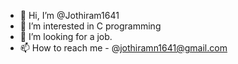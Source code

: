 - 👋 Hi, I’m @Jothiram1641
- 👀 I’m interested in C programming
- 💞️ I’m looking for a job.
- 📫 How to reach me - @jothiramn1641@gmail.com

<!---
Jothiram1641/Jothiram1641 is a ✨ special ✨ repository because its `README.md` (this file) appears on your GitHub profile.
You can click the Preview link to take a look at your changes.
--->
